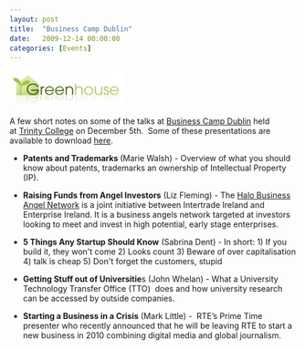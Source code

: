 ```yaml
---
layout: post
title:  "Business Camp Dublin"
date:   2009-12-14 00:00:00
categories: [Events]
---
```


![](/assets/blog/business-camp-dublin/greenhouse_logo.jpg)

A few short notes on some of the talks at <a href="http://www.greenhouselimerick.com/camp/">Business Camp Dublin</a> held at <a href="http://www.tcd.ie/">Trinity College</a> on December 5th.  Some of these presentations are available to download <a href="http://www.greenhouselimerick.com/camp/2009/12/07/business-camp-dublin-presentation">here</a>.

<ul>
<li><strong>Patents and Trademarks </strong>(Marie Walsh) - Overview of what you should know about patents, trademarks an ownership of Intellectual Property (IP).</li>
</ul>
</div>
<div>
<ul>
<li><strong>Raising Funds from Angel Investors</strong> (Liz Fleming) - The <a href="http://www.hban.org/">Halo Business Angel Network</a> is a joint initiative between Intertrade Ireland and Enterprise Ireland. It is a business angels network targeted at investors looking to meet and invest in high potential, early stage enterprises.</li>
</ul>
</div>
<div>
<ul>
<li><strong>5 Things Any Startup Should Know</strong> (Sabrina Dent) - In short: 1) If you build it, they won't come 2) Looks count 3) Beware of over capitalisation 4) talk is cheap 5) Don't forget the customers, stupid</li>
</ul>
</div>
<div>
<ul>
<li><strong>Getting Stuff out of Universitie</strong>s (John Whelan) - What a University Technology Transfer Office (TTO)  does and how university research can be accessed by outside companies.</li>
</ul>
</div>
<div>
<ul>
<li><strong>Starting a Business in a Crisis</strong> (Mark Little) -  RTE’s Prime Time presenter who recently announced that he will be leaving RTE to start a new business in 2010 combining digital media and global journalism.</li>
</ul>
